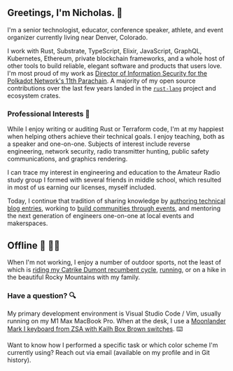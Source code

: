 ## Greetings, I'm Nicholas. :wave:

I'm a senior technologist, educator, conference speaker, athlete, and event organizer currently living near Denver, Colorado. 

I work with Rust, Substrate, TypeScript, Elixir, JavaScript, GraphQL, Kubernetes, Ethereum, private blockchain frameworks, and a whole host of other tools to build reliable,
elegant software and products that users love. I'm most proud of my work as [Director of Information Security for the Polkadot Network's 11th Parachain](https://resume.secretfader.com). A majority of my open source contributions over the last few years landed in the [`rust-lang`](https://rust-lang.org) project and ecosystem crates.

### Professional Interests :briefcase:

While I enjoy writing or auditing Rust or Terraform code, I'm at my happiest when helping others achieve their technical goals. I enjoy teaching, both as a speaker and one-on-one. Subjects of interest include reverse engineering, network security, radio transmitter hunting, public safety communications, and graphics rendering.

I can trace my interest in engineering and education to the Amateur Radio study group I formed with several friends in middle school, which resulted in most of us earning our licenses, myself included. 

Today, I continue that tradition of sharing knowledge by [authoring technical blog entries](https://www.secretfader.com), working to [build communities through events][cogoldrust], and mentoring the next generation of engineers one-on-one at local events and makerspaces.

## Offline :sunrise_over_mountains: :biking_man:

When I'm not working, I enjoy a number of outdoor sports, not the least of which is [riding my Catrike Dumont recumbent cycle][cycling], [running](https://www.instagram.com/p/CmEu7YjuGpx/), or on a hike in the beautiful Rocky Mountains with my family.

### Have a question? :mag:

My primary development environment is Visual Studio Code / Vim, usually running on my M1 Max MacBook Pro. When at the desk, I use a [Moonlander Mark I keyboard from ZSA with Kailh Box Brown switches][keyboard]. :keyboard:

Want to know how I performed a specific task or which color scheme I'm currently using? Reach out via email (available on my profile and in Git history).

[keyboard]: https://www.zsa.io/moonlander/
[cycling]: https://www.secretfader.com/blog/category/cycling/
[cogoldrust]: https://web.archive.org/web/20200814194034/cogoldrust.com
